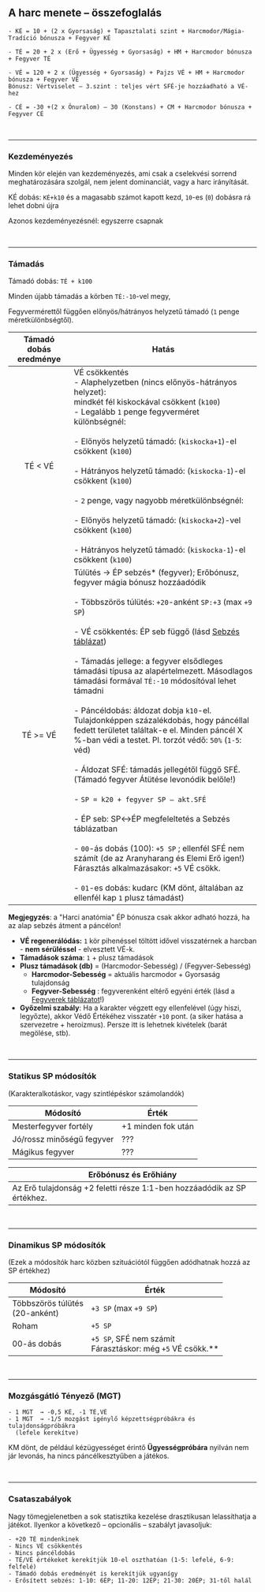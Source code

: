 
## A harc menete – összefoglalás

```
- KÉ = 10 + (2 x Gyorsaság) + Tapasztalati szint + Harcmodor/Mágia-Tradíció bónusza + Fegyver KÉ

- TÉ = 20 + 2 x (Erő + Ügyesség + Gyorsaság) + HM + Harcmodor bónusza + Fegyver TÉ

- VÉ = 120 + 2 x (Ügyesség + Gyorsaság) + Pajzs VÉ + HM + Harcmodor bónusza + Fegyver VÉ
Bónusz: Vértviselet – 3.szint : teljes vért SFÉ-je hozzáadható a VÉ-hez

- CÉ = -30 +(2 x Önuralom) – 30 (Konstans) + CM + Harcmodor bónusza + Fegyver CÉ
```

<br />

---
### Kezdeményezés

Minden kör elején van kezdeményezés, ami csak a cselekvési sorrend meghatározására szolgál, nem jelent dominanciát, vagy a harc irányítását.

KÉ dobás: `KÉ+k10` és a magasabb számot kapott kezd, `10`-es (`0`) dobásra rá lehet dobni újra

Azonos kezdeményezésnél: egyszerre csapnak

<br />

---
### Támadás

Támadó dobás: `TÉ + k100`

Minden újabb támadás a körben `TÉ:-10`-vel megy,

Fegyvermérettől függően előnyös/hátrányos helyzetű támadó (`1` penge méretkülönbségtől).

| Támadó dobás eredménye | Hatás                                                                                                                                                                                                                                                                                                                                                                                                                                                                                                                                                                                                                                                                                                                                                                                                                                                                                                                                                                                                                                              |
|:----------------------:| -------------------------------------------------------------------------------------------------------------------------------------------------------------------------------------------------------------------------------------------------------------------------------------------------------------------------------------------------------------------------------------------------------------------------------------------------------------------------------------------------------------------------------------------------------------------------------------------------------------------------------------------------------------------------------------------------------------------------------------------------------------------------------------------------------------------------------------------------------------------------------------------------------------------------------------------------------------------------------------------------------------------------------------------------- |
|        TÉ < VÉ         | VÉ csökkentés<br>- Alaphelyzetben (nincs előnyös-hátrányos helyzet):  <br>    mindkét fél kiskockával csökkent (`k100`) <br>- Legalább `1` penge fegyverméret különbségnél:<br>    <br>- Előnyös helyzetű támadó: (`kiskocka+1`)-el csökkent (`k100`)<br>    <br>- Hátrányos helyzetű támadó: (`kiskocka-1`)-el csökkent (`k100`)<br>    <br>- `2` penge, vagy nagyobb méretkülönbségnél:<br>    <br>- Előnyös helyzetű támadó: (`kiskocka+2`)-vel csökkent (`k100`)<br>    <br>- Hátrányos helyzetű támadó: (`kiskocka-1`)-el csökkent (`k100`)                                                                                                                                                                                                                                                                                                                                                                                                                                                                                                     |
|        TÉ >= VÉ        | Túlütés → ÉP sebzés* (fegyver); Erőbónusz, fegyver mágia bónusz hozzáadódik<br><br>- Többszörös túlütés: `+20`-anként `SP:+3` (max `+9 SP`)<br>    <br>- VÉ csökkentés: ÉP seb függő (lásd [Sebzés táblázat](064_01_02_harc_menete_reszletes.md#sebz%C3%A9s))<br>    <br>- Támadás jellege: a fegyver elsődleges támadási típusa az alapértelmezett. Másodlagos támadási formával `TÉ:-10` módosítóval lehet támadni<br>    <br>- Páncéldobás: áldozat dobja `k10`-el. Tulajdonképpen százalékdobás, hogy páncéllal fedett területet találtak-e el. Minden páncél X %-ban védi a testet. Pl. torzót védő: `50%` (`1-5`: véd)<br>    <br>- Áldozat SFÉ: támadás jellegétől függő SFÉ. (Támadó fegyver Átütése levonódik belőle!)<br>    <br>- `SP = k20 + fegyver SP – akt.SFÉ`<br>    <br>- ÉP seb: SP↔ÉP megfeleltetés a Sebzés táblázatban<br>    <br>- `00`-ás dobás (100): `+5 SP` ; ellenfél SFÉ nem számít (de az Aranyharang és Elemi Erő igen!)  <br>    Fárasztás alkalmazásakor: `+5` VÉ csökk.<br>    <br>- `01`-es dobás: kudarc (KM dönt, általában az ellenfél kap `1` plusz támadást) |

**Megjegyzés**: a "Harci anatómia" ÉP bónusza csak akkor adható hozzá, ha az alap sebzés átment a páncélon!


- **VÉ regenerálódás:** `1` kör pihenéssel töltött idővel visszatérnek a harcban - **nem sérüléssel** - elvesztett VÉ-k.
- **Támadások száma**: `1` + plusz támadások
- **Plusz támadások (db)** = (Harcmodor-Sebesség) / (Fegyver-Sebesség)
  - **Harcmodor-Sebesség** = aktuális harcmodor + Gyorsaság tulajdonság
  - **Fegyver-Sebesség** : fegyverenként eltérő egyéni érték (lásd a [Fegyverek táblázatot](067_fegyverek.md)!)
- **Győzelmi szabály**: Ha a karakter végzett egy ellenfelével (úgy hiszi, legyőzte), akkor Védő Értékéhez visszatér `+10` pont. (a siker hatása a szervezetre + heroizmus). Persze itt is lehetnek kivételek (barát megölése, stb).

<br />

---
### Statikus SP módosítók
(Karakteralkotáskor, vagy szintlépéskor számolandók)

| Módosító                  | Érték              |
| ------------------------- | ------------------ |
| Mesterfegyver fortély     | +1 minden fok után |
| Jó/rossz minőségű fegyver | ???                |
| Mágikus fegyver           | ???                |


| Erőbónusz és Erőhiány                                                   |
| ----------------------------------------------------------------------- |
| Az Erő tulajdonság +2 feletti része 1:1-ben hozzáadódik az SP értékhez. |

<br />

---
### Dinamikus SP módosítók
(Ezek a módosítók harc közben szituációtól függően adódhatnak hozzá az SP értékhez)

| Módosító                            | Érték                                                           |
| ----------------------------------- | --------------------------------------------------------------- |
| Többszörös túlütés  <br>(20-anként) | `+3 SP`  (max `+9 SP`)                                          |
| Roham                               | `+5 SP`                                                         |
| 00-ás dobás                         | `+5 SP`, SFÉ nem számít  <br>Fárasztáskor: még `+5` VÉ csökk.** |

<br />

---
### Mozgásgátló Tényező (MGT)


```
- 1 MGT  → -0,5 KÉ, -1 TÉ,VÉ
- 1 MGT  → -1/5 mozgást igénylő képzettségpróbákra és tulajdonságpróbákra
  (lefele kerekítve)
```

KM dönt, de például kézügyességet érintő **Ügyességpróbára** nyilván nem jár levonás, ha nincs páncélkesztyűben a játékos.

<br />

---

### Csataszabályok

Nagy tömegjelenetben a sok statisztika kezelése drasztikusan lelassíthatja a játékot. Ilyenkor a következő – opcionális – szabályt javasoljuk:

```
- +20 TÉ mindenkinek
- Nincs VÉ csökkentés
- Nincs páncéldobás
- TÉ/VÉ értékeket kerekítjük 10-el oszthatóan (1-5: lefelé, 6-9: felfelé)
- Támadó dobás eredményét is kerekítjük ugyanígy
- Erősített sebzés: 1-10: 6ÉP; 11-20: 12ÉP; 21-30: 20ÉP; 31-től halál
```

